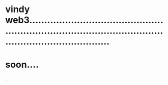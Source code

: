 # vindy web3.....................................................................................................................................
# soon....
.
